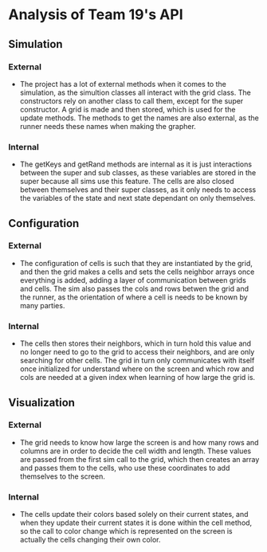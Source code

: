 # Analysis of Team 19's API

## Simulation

### External

* The project has a lot of external methods when it comes to the simulation, as the simultion classes all interact with the grid class. 
The constructors rely on another class to call them, except for the super constructor. A grid is made and then stored, which is used
for the update methods. The methods to get the names are also external, as the runner needs these names when making the grapher.

### Internal

* The getKeys and getRand methods are internal as it is just interactions between the super and sub classes, as these variables are stored 
in the super because all sims use this feature. The cells are also closed between themselves and their super classes, as it only
needs to access the variables of the state and next state dependant on only themselves.

## Configuration

### External

* The configuration of cells is such that they are instantiated by the grid, and then the grid makes a cells and sets the cells neighbor
arrays once everything is added, adding a layer of communication between grids and cells. The sim also passes the cols and rows betwen
the grid and the runner, as the orientation of where a cell is needs to be known by many parties.

### Internal

* The cells then stores their neighbors, which in turn hold this value and no longer need to go to the grid to access their neighbors, and
are only searching for other cells. The grid in turn only communicates with itself once initialized for understand where on the screen
and which row and cols are needed at a given index when learning of how large the grid is. 

## Visualization

### External 

* The grid needs to know how large the screen is and how many rows and columns are in order to decide the cell width and length. These values
are passed from the first sim call to the grid, which then creates an array and passes them to the cells, who use these coordinates 
to add themselves to the screen.

### Internal

* The cells update their colors based solely on their current states, and when they update their current states it is done within the cell 
method, so the call to color change which is represented on the screen is actually the cells changing their own color. 